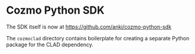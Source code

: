 # Cozmo Python SDK

The SDK itself is now at https://github.com/anki/cozmo-python-sdk

The `cozmoclad` directory contains boilerplate for creating a separate Python
package for the CLAD dependency.
